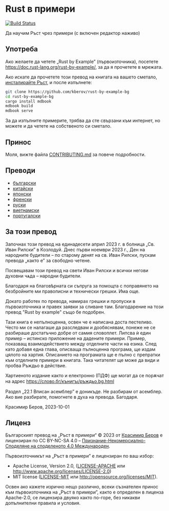 # Rust в примери

[![Build Status][travis-badge]][travis-repo]

[travis-badge]: https://travis-ci.com/rust-lang/rust-by-example.svg?branch=master
[travis-repo]: https://travis-ci.com/rust-lang/rust-by-example

Да научим Ръст чрез примери (с включен редактор наживо)

## Употреба

Ако желаете да четете „Rust by Example” (първоизточника), посетете
<https://doc.rust-lang.org/rust-by-example/>, за да я прочетете в мрежата.

Ако искате да прочетете този превод на книгата на вашето сметало,
[инсталирайте Ръст], и после изпълнете:

```bash
git clone https://github.com/kberov/rust-by-example-bg
cd rust-by-example-bg
cargo install mdbook
mdbook build
mdbook serve
```

[инсталирайте Ръст]: https://www.rust-lang.org/tools/install

За да изпълните примерите, трябва да сте свързани към интернет, но можете и да
четете на собственoто си сметало.

## Принос

Моля, вижте файла [CONTRIBUTING.md] за повече подробности.

[CONTRIBUTING.md]: https://github.com/kberov/rust-by-example-bg/blob/master/CONTRIBUTING.md

## Преводи

* [български](https://github.com/kberov/rust-by-example-bg)
* [китайски](https://github.com/rust-lang-cn/rust-by-example-cn)
* [японски](https://github.com/rust-lang-ja/rust-by-example-ja)
* [френски](https://github.com/Songbird0/FR_RBE)
* [руски](https://github.com/ruRust/rust-by-example)
* [виетнамски](https://github.com/EyesCrypto-Insights/rust-by-example-vn)
* [португалски](https://github.com/nazarepiedady/rust-com-exemplos)

## За този превод

Започнах този превод на единадесети април 2023 г. в болница „Св. Иван Рилски” в
Козлодуй. Днес първи ноември 2023 г., Ден на народните будители – по старому
денят на св. Иван Рилски, пускам превода „както е” за свободно четене.

Посвещавам този превод на свети Иван Рилски и всички негови духовни чѧда –
народни будители.

Благодаря на благовѣрната си съпруга за помощта с поправянето на безбройните ми
правописни и технически грешки. Има още.

Докато работех по превода, намирах грешки и пропуски в първоизточника и правех
заявки за сливане там. Благодарение на този превод "Rust by example" също бе
подобрен.

Тази книга е непълноценна, освен че е написана доста пестеливо. Често ми се
налагаше да разследвам и дообяснявам, понеже не се разбираше достатъчно добре
от самия словоплет. Липсва ѝ един пример – истинско приложение на дадените
примери. Пример, показващ взаимодействието между отделните части на езика. След
като добавя една глава, описваща пълноценна програма, ще издам цялото на хартия.
Описанието на програмата ще е пълно с препратки към отделните примери в
книгата. Така читателят ще може да види и пробва Ръждьо в действие.

Хартиеното издание както и електронно (ПДФ) ще могат да се порѫчат на адрес
https://слово.бг/кънигꙑ/ръждьо.bg.html

Раздел „22.1 Вписан асемблер” е доникъде. Не разбирам от асемблер. Ако вие
разбирате, помогнете в духа на превода. Багодаря.

Красимир Беров, 2023-10-01

## Лиценз

Българският превод на „Ръст в примери“ © 2023 от [Красимир Беров](https://github.com/kberov)
е лицензиран по CC BY-NC-SA 4.0 – [Признание-Некомерсиално-Споделяне на споделеното 4.0
Международен](https://creativecommons.org/licenses/by-nc-sa/4.0/deed.bg).

Първоизточникът на „Ръст в примери” е лицензиран по ваш избор:

* Apache License, Version 2.0, ([LICENSE-APACHE](LICENSE-APACHE) или
  <http://www.apache.org/licenses/LICENSE-2.0>)
* MIT license ([LICENSE-MIT](LICENSE-MIT) или
  <http://opensource.org/licenses/MIT>).

Освен ако кажете изрично нещо различно, всеки съзнателен принос към
първоизточника на „Ръст в примери”, както е определен в лиценза Apache-2.0, се
лицензира двуяко както по-горе, без никакви допълнителни правила и условия.

